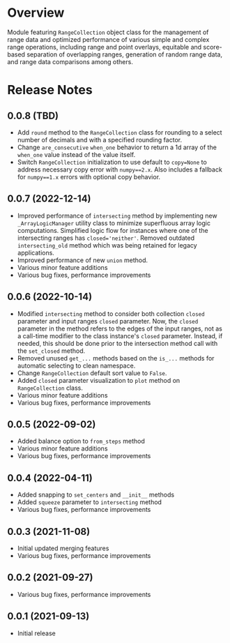 # Overview
Module featuring `RangeCollection` object class for the management of range data and optimized performance of various simple and complex range operations, including range and point overlays, equitable and score-based separation of overlapping ranges, generation of random range data, and range data comparisons among others.

# Release Notes
## 0.0.8 (TBD)
- Add `round` method to the `RangeCollection` class for rounding to a select number of decimals and with a specified rounding factor.
- Change `are_consecutive` `when_one` behavior to return a 1d array of the `when_one` value instead of the value itself.
- Switch `RangeCollection` initialization to use default to `copy=None` to address necessary copy error with `numpy==2.x`. Also includes a fallback for `numpy==1.x` errors with optional copy behavior.

## 0.0.7 (2022-12-14)
- Improved performance of `intersecting` method by implementing new `_ArrayLogicManager` utility class to minimize superfluous array logic computations. Simplified logic flow for instances where one of the intersecting ranges has `closed='neither'`. Removed outdated `intersecting_old` method which was being retained for legacy applications.
- Improved performance of new `union` method.
- Various minor feature additions
- Various bug fixes, performance improvements

## 0.0.6 (2022-10-14)
- Modified `intersecting` method to consider both collection `closed` parameter and input ranges `closed` parameter. Now, the `closed` parameter in the method refers to the edges of the input ranges, not as a call-time modifier to the class instance's `closed` parameter. Instead, if needed, this should be done prior to the intersection method call with the `set_closed` method.
- Removed unused `get_...` methods based on the `is_...` methods for automatic selecting to clean namespace.
- Change `RangeCollection` default sort value to `False`.
- Added `closed` parameter visualization to `plot` method on `RangeCollection` class.
- Various minor feature additions
- Various bug fixes, performance improvements

## 0.0.5 (2022-09-02)
- Added balance option to `from_steps` method
- Various minor feature additions
- Various bug fixes, performance improvements

## 0.0.4 (2022-04-11)
- Added snapping to `set_centers` and `__init__` methods
- Added `squeeze` parameter to `intersecting` method
- Various bug fixes, performance improvements

## 0.0.3 (2021-11-08)
- Initial updated merging features
- Various bug fixes, performance improvements

## 0.0.2 (2021-09-27)
- Various bug fixes, performance improvements

## 0.0.1 (2021-09-13)
- Initial release

